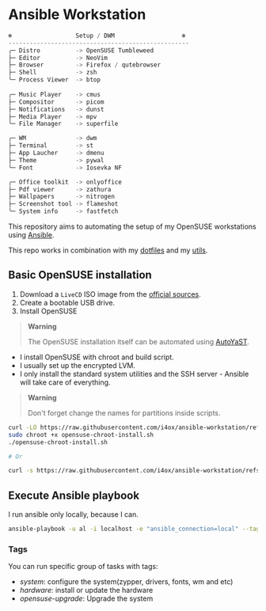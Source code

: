 # Ansible Workstation

```Go
❄️                  Setup / DWM                   ❄️
---------------------------------------------------
╭─ Distro          -> OpenSUSE Tumbleweed
├─ Editor          -> NeoVim
├─ Browser         -> Firefox / qutebrowser
├─ Shell           -> zsh
╰─ Process Viewer  -> btop
 
╭─ Music Player    -> cmus
├─ Compositor      -> picom
├─ Notifications   -> dunst
├─ Media Player    -> mpv
╰─ File Manager    -> superfile

╭─ WM              -> dwm
├─ Terminal        -> st
├─ App Laucher     -> dmenu
├─ Theme           -> pywal
╰─ Font            -> Iosevka NF

╭─ Office toolkit  -> onlyoffice
├─ Pdf viewer      -> zathura
├─ Wallpapers      -> nitrogen
├─ Screenshot tool -> flameshot
╰─ System info     -> fastfetch
```

This repository aims to automating the setup of my OpenSUSE workstations using [Ansible](https://www.ansible.com/).

This repo works in combination with my [dotfiles](https://github.com/i4ox/dotfiles) and my [utils](https://github.com/i4ox/utils).

## Basic OpenSUSE installation

1. Download a `LiveCD` ISO image from the [official sources](https://download.opensuse.org/tumbleweed/iso/openSUSE-Tumbleweed-XFCE-Live-x86_64-Current.iso).
2. Create a bootable USB drive.
3. Install OpenSUSE
  > **Warning**
  > 
  > The OpenSUSE installation itself can be automated using [AutoYaST](https://doc.opensuse.org/projects/autoyast/).

  - I install OpenSUSE with chroot and build script.
  - I usually set up the encrypted LVM.
  - I only install the standard system utilities and the SSH server - Ansible will take care of everything.

> **Warning**
> 
> Don't forget change the names for partitions inside scripts.

```sh
curl -LO https://raw.githubusercontent.com/i4ox/ansible-workstation/refs/heads/main/scripts/opensuse-chroot-install.sh
sudo chroot +x opensuse-chroot-install.sh
./opensuse-chroot-install.sh

# Or

curl -s https://raw.githubusercontent.com/i4ox/ansible-workstation/refs/heads/main/scripts/opensuse-chroot-install.sh | bash
```

## Execute Ansible playbook

I run ansible only locally, because I can.

```sh
ansible-playbook -u al -i localhost -e "ansible_connection=local" --tags "system" playbook.yml
```

### Tags

You can run specific group of tasks with tags:

- *system*: configure the system(zypper, drivers, fonts, wm and etc)
- *hardware*: install or update the hardware
- *opensuse-upgrade*: Upgrade the system